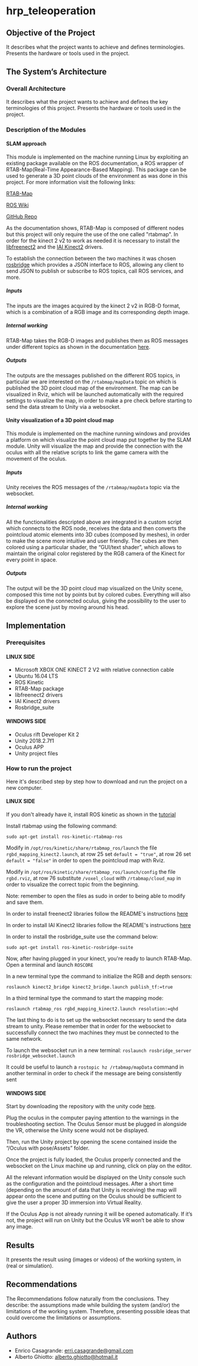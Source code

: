 # hrp_teleoperation

## Objective of the Project
It describes what the project wants to achieve and defines terminologies. Presents the hardware or tools used in the project.

## The System’s Architecture

### Overall Architecture
It describes what the project wants to achieve and defines the key terminologies of this project. Presents the hardware or tools used in the project.

### Description of the Modules
#### SLAM approach
This module is implemented on the machine running Linux by exploiting an existing package available on the ROS documentation, a ROS wrapper of RTAB-Map(Real-Time Appearance-Based Mapping). This package can be used to generate a 3D point clouds of the environment as was done in this project. 
For more information visit the following links:

[RTAB-Map](http://introlab.github.io/rtabmap)

[ROS Wiki](http://wiki.ros.org/rtabmap_ros)

[GitHub Repo](https://github.com/introlab/rtabmap_ros)

As the documentation shows, RTAB-Map is composed of different nodes but this project will only require the use of the one called "rtabmap".
In order for the kinect 2 v2 to work as needed it is necessary to install the [libfreenect2](https://github.com/OpenKinect/libfreenect2) and the [IAI Kinect2](https://github.com/code-iai/iai_kinect2) drivers.

To establish the connection between the two machines it was chosen [rosbridge](http://wiki.ros.org/rosbridge_suite) which provides a JSON interface to ROS, allowing any client to send JSON to publish or subscribe to ROS topics, call ROS services, and more.


##### Inputs
The inputs are the images acquired by the kinect 2 v2 in RGB-D format, which is a combination of a RGB image and its corresponding depth image.
##### Internal working
RTAB-Map takes the RGB-D images and publishes them as ROS messages under different topics as shown in the documentation [here](http://wiki.ros.org/rtabmap_ros#rtabmap). 
##### Outputs
The outputs are the messages published on the different ROS topics, in particular we are interested on the ```/rtabmap/mapData``` topic on which is published the 3D point cloud map of the environment. The map can be visualized in Rviz, which will be launched automatically with the required settings to visualize the map, in order to make a pre check before starting to send the data stream to Unity via a websocket.


#### Unity visualization of a 3D point cloud map
This module is implemented on the machine running windows and provides a platform on which visualize the point cloud map put together by the SLAM module. Unity will visualize the map and provide the connection with the oculus with all the relative scripts to link the game camera with the movement of the oculus.

##### Inputs 
Unity receives the ROS messages of the ```/rtabmap/mapData``` topic via the websocket.

##### Internal working
All the functionalities descripted above are integrated in a custom script which connects
to the ROS node, receives the data and then converts the pointcloud atomic elements
into 3D cubes (composed by meshes), in order to make the scene more intuitive and
user friendly.
The cubes are then colored using a particular shader, the “GUI/text shader”, which
allows to maintain the original color registered by the RGB camera of the Kinect for
every point in space.
 
##### Outputs
The output will be the 3D point cloud map visualized on the Unity scene, composed this
time not by points but by colored cubes.
Everything will also be displayed on the connected oculus, giving the possibility to the
user to explore the scene just by moving around his head.

## Implementation

### Prerequisites
#### LINUX SIDE 
* Microsoft XBOX ONE KINECT 2 V2 with relative connection cable
* Ubuntu 16.04 LTS
* ROS Kinetic
* RTAB-Map package
* libfreenect2 drivers
* IAI Kinect2 drivers
* Rosbridge_suite

#### WINDOWS SIDE
* Oculus rift Developer Kit 2
* Unity 2018.2.7f1
* Oculus APP
* Unity project files


### How to run the project
Here it's described step by step how to download and run the project on a new computer.

#### LINUX SIDE 
If you don't already have it, install ROS kinetic as shown in the [tutorial](http://wiki.ros.org/kinetic/Installation/Ubuntu)

Install rtabmap using the following command:
```
sudo apt-get install ros-kinetic-rtabmap-ros
```
Modify in ```/opt/ros/kinetic/share/rtabmap_ros/launch``` the file ```rgbd_mapping_kinect2.launch```, at row 25 set ```default = "true"```, at row 26 set ```default = "false"``` in order to open the pointcloud map with Rviz. 

Modify in ```/opt/ros/kinetic/share/rtabmap_ros/launch/config``` the file ```rgbd.rviz```, at row 76 substitute ```/voxel_cloud``` with ```/rtabmap/cloud_map``` in order to visualize the correct topic from the beginning.

Note: remember to open the files as sudo in order to being able to modify and save them.


In order to install freenect2 libraries follow the README's instructions [here](https://github.com/OpenKinect/libfreenect2)

In order to install IAI Kinect2 libraries follow the README's instructions [here](https://github.com/code-iai/iai_kinect2)

In order to install the rosbridge_suite use the command below:
```
sudo apt-get install ros-kinetic-rosbridge-suite 
```


Now, after having plugged in your kinect, you're ready to launch RTAB-Map. Open a terminal and launch ```ROSCORE```

In a new terminal type the command to initialize the RGB and depth sensors: 
```
roslaunch kinect2_bridge kinect2_bridge.launch publish_tf:=true
```


In a third terminal type the command to start the mapping mode:
```
roslaunch rtabmap_ros rgbd_mapping_kinect2.launch resolution:=qhd
```

The last thing to do is to set up the websocket necessary to send the data stream to unity. Please remember that in order for the websocket to successfully connect the two machines they must be connected to the same network.

To launch the websocket run in a new terminal:
``` roslaunch rosbridge_server rosbridge_websocket.launch ```

It could be useful to launch a ```rostopic hz /rtabmap/mapData``` command in another terminal in order to check if the message are being consistently sent 


#### WINDOWS SIDE
Start by downloading the repository with the unity code [here](https://github.com/EmaroLab/hrp_teleoperation/tree/Unity).

Plug the oculus in the computer paying attention to the warnings in the troubleshooting
section. The Oculus Sensor must be plugged in alongside the VR, otherwise the Unity
scene would not be displayed.

Then, run the Unity project by opening the scene contained inside the “/Oculus with
pose/Assets” folder.

Once the project is fully loaded, the Oculus properly connected and the websocket on
the Linux machine up and running, click on play on the editor.

All the relevant information would be displayed on the Unity console such as the
configuration and the pointcloud messages. After a short time (depending on the
amount of data that Unity is receiving) the map will appear onto the scene and putting
on the Oculus should be sufficient to give the user a proper 3D immersion into Virtual
Reality.

If the Oculus App is not already running it will be opened automatically. If it’s not, the
project will run on Unity but the Oculus VR won’t be able to show any image.

## Results
It presents the result using (images or videos) of the working system, in (real or simulation).

## Recommendations
The Recommendations follow naturally from the conclusions. They describe: the assumptions made while building the system (and/or) the limitations of the working system. Therefore, presenting possible ideas that could overcome the limitations or assumptions. 

## Authors
* Enrico Casagrande: erri.casagrande@gmail.com
* Alberto Ghiotto: alberto.ghiotto@hotmail.it
